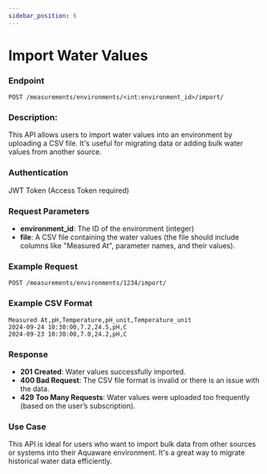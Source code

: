 ```yaml
---
sidebar_position: 6
---
```


# Import Water Values

### Endpoint

`POST /measurements/environments/<int:environment_id>/import/`

### Description:

This API allows users to import water values into an environment by uploading a CSV file. It's useful for migrating data or adding bulk water values from another source.

### Authentication

JWT Token (Access Token required)

### Request Parameters

- **environment_id**: The ID of the environment (integer)
- **file**: A CSV file containing the water values (the file should include columns like "Measured At", parameter names, and their values).

### Example Request

```
POST /measurements/environments/1234/import/
```

### Example CSV Format

```
Measured At,pH,Temperature,pH_unit,Temperature_unit
2024-09-24 10:30:00,7.2,24.5,pH,C
2024-09-23 10:30:00,7.0,24.2,pH,C
```

### Response

- **201 Created**: Water values successfully imported.
- **400 Bad Request**: The CSV file format is invalid or there is an issue with the data.
- **429 Too Many Requests**: Water values were uploaded too frequently (based on the user’s subscription).

### Use Case

This API is ideal for users who want to import bulk data from other sources or systems into their Aquaware environment. It's a great way to migrate historical water data efficiently.
